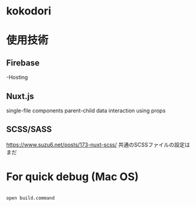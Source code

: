# kokodori

# 使用技術
## Firebase
 -Hosting

## Nuxt.js
 single-file components
 parent-child data interaction using props


## SCSS/SASS
https://www.suzu6.net/posts/173-nuxt-scss/
共通のSCSSファイルの設定はまだ

# For quick debug (Mac OS)

```

open build.command

```